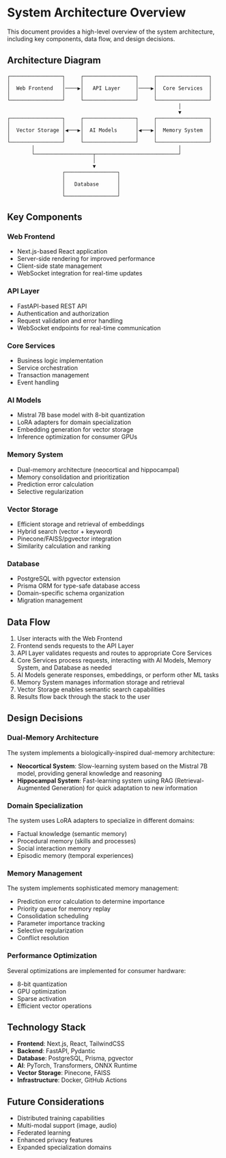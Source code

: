 # System Architecture Overview

This document provides a high-level overview of the system architecture, including key components, data flow, and design decisions.

## Architecture Diagram

```
┌─────────────────┐     ┌─────────────────┐     ┌─────────────────┐
│                 │     │                 │     │                 │
│  Web Frontend   │────▶│   API Layer     │────▶│  Core Services  │
│                 │     │                 │     │                 │
└─────────────────┘     └─────────────────┘     └─────────────────┘
                                                        │
                                                        ▼
┌─────────────────┐     ┌─────────────────┐     ┌─────────────────┐
│                 │     │                 │     │                 │
│  Vector Storage │◀───▶│  AI Models      │◀───▶│  Memory System  │
│                 │     │                 │     │                 │
└─────────────────┘     └─────────────────┘     └─────────────────┘
        │                                               │
        └───────────────────┬───────────────────────────┘
                            │
                            ▼
                  ┌─────────────────┐
                  │                 │
                  │   Database      │
                  │                 │
                  └─────────────────┘
```

## Key Components

### Web Frontend

- Next.js-based React application
- Server-side rendering for improved performance
- Client-side state management
- WebSocket integration for real-time updates

### API Layer

- FastAPI-based REST API
- Authentication and authorization
- Request validation and error handling
- WebSocket endpoints for real-time communication

### Core Services

- Business logic implementation
- Service orchestration
- Transaction management
- Event handling

### AI Models

- Mistral 7B base model with 8-bit quantization
- LoRA adapters for domain specialization
- Embedding generation for vector storage
- Inference optimization for consumer GPUs

### Memory System

- Dual-memory architecture (neocortical and hippocampal)
- Memory consolidation and prioritization
- Prediction error calculation
- Selective regularization

### Vector Storage

- Efficient storage and retrieval of embeddings
- Hybrid search (vector + keyword)
- Pinecone/FAISS/pgvector integration
- Similarity calculation and ranking

### Database

- PostgreSQL with pgvector extension
- Prisma ORM for type-safe database access
- Domain-specific schema organization
- Migration management

## Data Flow

1. User interacts with the Web Frontend
2. Frontend sends requests to the API Layer
3. API Layer validates requests and routes to appropriate Core Services
4. Core Services process requests, interacting with AI Models, Memory System, and Database as needed
5. AI Models generate responses, embeddings, or perform other ML tasks
6. Memory System manages information storage and retrieval
7. Vector Storage enables semantic search capabilities
8. Results flow back through the stack to the user

## Design Decisions

### Dual-Memory Architecture

The system implements a biologically-inspired dual-memory architecture:

- **Neocortical System**: Slow-learning system based on the Mistral 7B model, providing general knowledge and reasoning
- **Hippocampal System**: Fast-learning system using RAG (Retrieval-Augmented Generation) for quick adaptation to new information

### Domain Specialization

The system uses LoRA adapters to specialize in different domains:

- Factual knowledge (semantic memory)
- Procedural memory (skills and processes)
- Social interaction memory
- Episodic memory (temporal experiences)

### Memory Management

The system implements sophisticated memory management:

- Prediction error calculation to determine importance
- Priority queue for memory replay
- Consolidation scheduling
- Parameter importance tracking
- Selective regularization
- Conflict resolution

### Performance Optimization

Several optimizations are implemented for consumer hardware:

- 8-bit quantization
- GPU optimization
- Sparse activation
- Efficient vector operations

## Technology Stack

- **Frontend**: Next.js, React, TailwindCSS
- **Backend**: FastAPI, Pydantic
- **Database**: PostgreSQL, Prisma, pgvector
- **AI**: PyTorch, Transformers, ONNX Runtime
- **Vector Storage**: Pinecone, FAISS
- **Infrastructure**: Docker, GitHub Actions

## Future Considerations

- Distributed training capabilities
- Multi-modal support (image, audio)
- Federated learning
- Enhanced privacy features
- Expanded specialization domains
